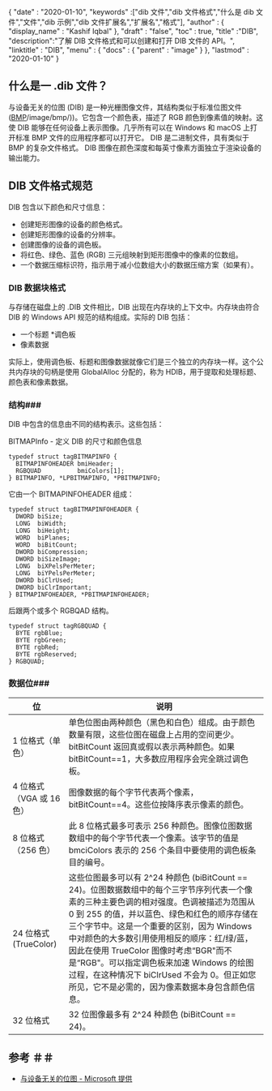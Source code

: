 {
  "date" : "2020-01-10",
  "keywords" :["dib 文件","dib 文件格式","什么是 dib 文件","文件","dib 示例","dib 文件扩展名","扩展名","格式"],
  "author" : {
    "display_name" : "Kashif Iqbal"
},
  "draft" : "false",
  "toc" : true,
  "title" :"DIB",
  "description":"了解 DIB 文件格式和可以创建和打开 DIB 文件的 API。",
  "linktitle" : "DIB",
  "menu" : {
    "docs" : {
      "parent" : "image"
}
},
  "lastmod" : "2020-01-10"
}

## 什么是一 .dib 文件？

与设备无关的位图 (DIB) 是一种光栅图像文件，其结构类似于标准位图文件 ([BMP]()/image/bmp/))。它包含一个颜色表，描述了 RGB 颜色到像素值的映射。这使 DIB 能够在任何设备上表示图像。几乎所有可以在 Windows 和 macOS 上打开标准 BMP 文件的应用程序都可以打开它。 DIB 是二进制文件，具有类似于 BMP 的复杂文件格式。 DIB 图像在颜色深度和每英寸像素方面独立于渲染设备的输出能力。

## DIB 文件格式规范 ##
DIB 包含以下颜色和尺寸信息：

* 创建矩形图像的设备的颜色格式。
* 创建矩形图像的设备的分辨率。
* 创建图像的设备的调色板。
* 将红色、绿色、蓝色 (RGB) 三元组映射到矩形图像中的像素的位数组。
* 一个数据压缩标识符，指示用于减小位数组大小的数据压缩方案（如果有）。

### DIB 数据块格式 ###

与存储在磁盘上的 .DIB 文件相比，DIB 出现在内存块的上下文中。内存块由符合 DIB 的 Windows API 规范的结构组成。实际的 DIB 包括：
* 一个标题
*调色板
* 像素数据

实际上，使用调色板、标题和图像数据就像它们是三个独立的内存块一样。这个公共内存块的句柄是使用 GlobalAlloc 分配的，称为 HDIB，用于提取和处理标题、颜色表和像素数据。

### 结构###
DIB 中包含的信息由不同的结构表示。这些包括：

BITMAPInfo - 定义 DIB 的尺寸和颜色信息
```
typedef struct tagBITMAPINFO {
  BITMAPINFOHEADER bmiHeader;
  RGBQUAD          bmiColors[1];
} BITMAPINFO, *LPBITMAPINFO, *PBITMAPINFO;
```
它由一个 BITMAPINFOHEADER 组成：

```
typedef struct tagBITMAPINFOHEADER {
  DWORD biSize;
  LONG  biWidth;
  LONG  biHeight;
  WORD  biPlanes;
  WORD  biBitCount;
  DWORD biCompression;
  DWORD biSizeImage;
  LONG  biXPelsPerMeter;
  LONG  biYPelsPerMeter;
  DWORD biClrUsed;
  DWORD biClrImportant;
} BITMAPINFOHEADER, *PBITMAPINFOHEADER;
```
后跟两个或多个 RGBQAD 结构。

```
typedef struct tagRGBQUAD {
  BYTE rgbBlue;
  BYTE rgbGreen;
  BYTE rgbRed;
  BYTE rgbReserved;
} RGBQUAD;
```
### 数据位###
|位|说明|
---|---|
|1 位格式（单色）|单色位图由两种颜色（黑色和白色）组成。由于颜色数量有限，这些位图在磁盘上占用的空间更少。 bitBitCount 返回真或假以表示两种颜色。如果 bitBitCount==1，大多数应用程序会完全跳过调色板。
|4 位格式（VGA 或 16 色）|图像数据的每个字节代表两个像素，bitBitCount==4。这些位按降序表示像素的颜色。
|8 位格式（256 色）|此 8 位格式最多可表示 256 种颜色。图像位图数据数组中的每个字节代表一个像素。该字节的值是 bmciColors 表示的 256 个条目中要使用的调色板条目的编号。
|24 位格式 (TrueColor)|这些位图最多可以有 2^24 种颜色 (biBitCount == 24)。位图数据数组中的每个三字节序列代表一个像素的三种主要色调的相对强度。色调被描述为范围从 0 到 255 的值，并以蓝色、绿色和红色的顺序存储在三个字节中。这是一个重要的区别，因为 Windows 中对颜色的大多数引用使用相反的顺序：红/绿/蓝，因此在使用 TrueColor 图像时考虑“BGR"而不是“RGB"。可以指定调色板来加速 Windows 的绘图过程，在这种情况下 biClrUsed 不会为 0。但正如您所见，它不是必需的，因为像素数据本身包含颜色信息。
|32 位格式|32 位图像最多有 2^24 种颜色 (biBitCount == 24)。

## 参考 ＃＃
* [与设备无关的位图 - Microsoft 提供](https://learn.microsoft.com/en-us/windows/win32/gdi/device-independent-bitmaps)

